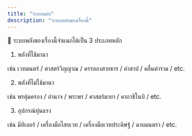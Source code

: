 ```yaml
---
title: "ระบบพลัง"
description: "ระบบพลังของเรื่องนี้"
---
```


📌 ระบบพลังของเรื่องนี้จำแนกได้เป็น 3 ประเภทหลัก

1. พลังที่ใช้มานา

เช่น เวทมนตร์ / ศาสตร์วิญญาณ / ครรลองสายธาร / คำสาป / คลื่นคำราม / etc.

2. พลังที่ไม่ใช้มานา

เช่น พรคุ้มครอง / อำนาจ / พระพร / ศาสตร์มายา / คาถาชิโนบิ / etc.

3. อุปกรณ์ทุ่นแรง

เช่น มีทิเออร์ / เครื่องมือไสยเวท / เครื่องมือเวทประดิษฐ์ / ดาบมนตรา / etc.
